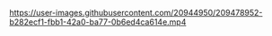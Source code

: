 






https://user-images.githubusercontent.com/20944950/209478952-b282ecf1-fbb1-42a0-ba77-0b6ed4ca614e.mp4

